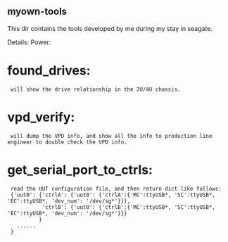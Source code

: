 ## myown-tools
This dir contains the tools developed by me during my stay in seagate.

Details:
Power:

# found_drives:
     will show the drive relationship in the 2U/4U chassis.
     

# vpd_verify:
     will dump the VPD info, and show all the info to production line engineer to double check the VPD info.
     

# get_serial_port_to_ctrls:
     read the UUT configuration file, and then return dict like follows:
     {'uut0': {'ctrlA': {'uut0': {'ctrlA':{'MC':ttyUSB*, 'SC':ttyUSB*, 'EC':ttyUSB*, 'dev_num': '/dev/sg*'}}},
               'ctrlB': {'uut0': {'ctrlB':{'MC':ttyUSB*, 'SC':ttyUSB*, 'EC':ttyUSB*, 'dev_num': '/dev/sg*'}}}
              }
       ......
     }
